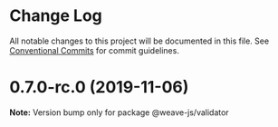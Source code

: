 # Change Log

All notable changes to this project will be documented in this file.
See [Conventional Commits](https://conventionalcommits.org) for commit guidelines.

# 0.7.0-rc.0 (2019-11-06)

**Note:** Version bump only for package @weave-js/validator
